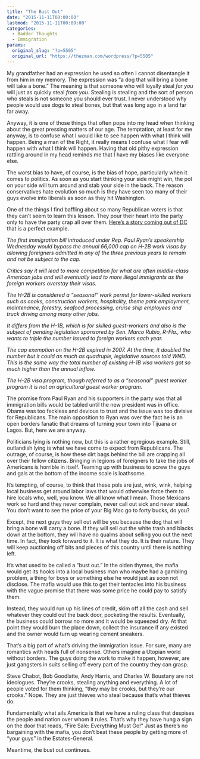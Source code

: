 ```yaml
---
title: "The Bust Out"
date: "2015-11-11T00:00:00"
lastmod: "2015-11-11T00:00:00"
categories:
  - Badder Thoughts
  - Immigration
params:
  original_slug: "?p=5505"
  original_url: "https://thezman.com/wordpress/?p=5505"
---
```


My grandfather had an expression he used so often I cannot disentangle
it from him in my memory. The expression was “a dog that will bring a
bone will take a bone.” The meaning is that someone who will loyally
steal *for you* will just as quickly steal *from you*. Stealing is
stealing and the sort of person who steals is not someone you should
ever trust. I never understood why people would use dogs to steal bones,
but that was long ago in a land far far away.

Anyway, it is one of those things that often pops into my head when
thinking about the great pressing matters of our age. The temptation, at
least for me anyway, is to confuse what I would like to see happen with
what I think will happen. Being a man of the Right, it really means I
confuse what I fear will happen with what I think will happen. Having
that old pithy expression rattling around in my head reminds me that I
have my biases like everyone else.

The worst bias to have, of course, is the bias of hope, particularly
when it comes to politics. As soon as you start thinking your side might
win, the pol on your side will turn around and stab your side in the
back. The reason conservatives hate evolution so much is they have seen
too many of their guys evolve into liberals as soon as they hit
Washington.

One of the things I find baffling about so many Republican voters is
that they can’t seem to learn this lesson. They pour their heart into
the party only to have the party crap all over them. <a
href="http://www.wnd.com/2015/11/house-gop-seeks-flood-of-foreign-guest-workers/"
rel="noopener" target="_blank">Here’s a story coming out of DC</a> that
is a perfect example.

*The first immigration bill introduced under Rep. Paul Ryan’s
speakership Wednesday would bypass the annual 66,000 cap on H-2B work
visas by allowing foreigners admitted in any of the three previous years
to remain and not be subject to the cap.*

*Critics say it will lead to more competition for what are often
middle-class American jobs and will eventually lead to more illegal
immigrants as the foreign workers overstay their visas.*

*The H-2B is considered a “seasonal” work permit for lower-skilled
workers such as cooks, construction workers, hospitality, theme park
employment, maintenance, forestry, seafood processing, cruise ship
employees and truck driving among many other jobs.*

*It differs from the H-1B, which is for skilled guest-workers and also
is the subject of pending legislation sponsored by Sen. Marco Rubio,
R-Fla., who wants to triple the number issued to foreign workers each
year.*

*The cap exemption on the H-2B expired in 2007. At the time, it doubled
the number but it could as much as quadruple, legislative sources told
WND. This is the same way the total number of existing H-1B visa workers
got so much higher than the annual inflow.*

*The H-2B visa program, though referred to as a “seasonal” guest worker
program it is not an agricultural guest worker program.*

The promise from Paul Ryan and his supporters in the party was that all
immigration bills would be tabled until the new president was in office.
Obama was too feckless and devious to trust and the issue was too
divisive for Republicans. The main opposition to Ryan was over the fact
he is an open borders fanatic that dreams of turning your town into
Tijuana or Lagos. But, here we are anyway.

Politicians lying is nothing new, but this is a rather egregious
example. Still, outlandish lying is what we have come to expect from
Republicans. The outrage, of course, is how these dirt bags behind the
bill are crapping all over their fellow citizens. Bringing in legions of
foreigners to take the jobs of Americans is horrible in itself. Teaming
up with business to screw the guys and gals at the bottom of the income
scale is loathsome.

It’s tempting, of course, to think that these pols are just, wink, wink,
helping local business get around labor laws that would otherwise force
them to hire locals who, well, you know. We all know what I mean. Those
Mexicans work so hard and they never complain, never call out sick and
never steal. You don’t want to see the price of your Big Mac go to forty
bucks, do you?

Except, the next guys they sell out will be you because the dog that
will bring a bone will carry a bone. If they will sell out the white
trash and blacks down at the bottom, they will have no qualms about
selling you out the next time. In fact, they look forward to it. It is
what they do. It is their nature. They will keep auctioning off bits and
pieces of this country until there is nothing left.

It’s what used to be called a “bust out.” In the olden thymes, the mafia
would get its hooks into a local business man who maybe had a gambling
problem, a thing for boys or something else he would just as soon not
disclose. The mafia would use this to get their tentacles into his
business with the vague promise that there was some price he could pay
to satisfy them.

Instead, they would run up his lines of credit, skim off all the cash
and sell whatever they could out the back door, pocketing the results.
Eventually, the business could borrow no more and it would be squeezed
dry. At that point they would burn the place down, collect the insurance
if any existed and the owner would turn up wearing cement sneakers.

That’s a big part of what’s driving the immigration issue. For sure,
many are romantics with heads full of nonsense. Others imagine a Utopian
world without borders. The guys doing the work to make it happen,
however, are just gangsters in suits selling off every part of the
country they can grasp.

Steve Chabot, Bob Goodlatte, Andy Harris, and Charles W. Boustany are
not ideologues. They’re crooks, stealing anything and everything. A lot
of people voted for them thinking, “they may be crooks, but they’re our
crooks.” Nope. They are just thieves who steal because that’s what
thieves do.

Fundamentally what ails America is that we have a ruling class that
despises the people and nation over whom it rules. That’s why they have
hung a sign on the door that reads, “Fire Sale: Everything Must Go!”
Just as there’s no bargaining with the mafia, you don’t beat these
people by getting more of “your guys” in the Estates-General.

Meantime, the bust out continues.
